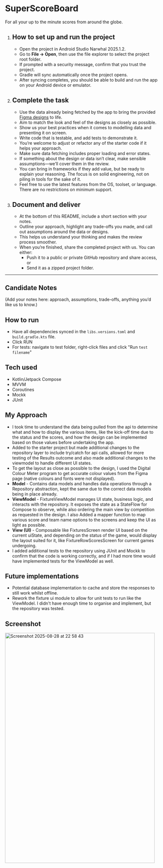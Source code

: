 # SuperScoreBoard

For all your up to the minute scores from around the globe.

1. ## How to set up and run the project

   - Open the project in Android Studio Narwhal 2025.1.2.
   - Go to **File → Open**, then use the file explorer to select the project root folder.
   - If prompted with a security message, confirm that you trust the project.
   - Gradle will sync automatically once the project opens.
   - After syncing completes, you should be able to build and run the app on your Android device or emulator.

2. ## Complete the task

   - Use the data already being fetched by the app to bring the provided [Figma designs](https://www.figma.com/design/hY3cElxFKc1mkl9oZ8GAi4/Test-Design?node-id=1-61823&t=IbXirDv081k0WauS-1) to life.
   - Aim to match the look and feel of the designs as closely as possible.
   - Show us your best practices when it comes to modelling data and presenting it on screen.
   - Write code that is testable, and add tests to demonstrate it.
   - You’re welcome to adjust or refactor any of the starter code if it helps your approach.
   - Make sure data fetching includes proper loading and error states.
   - If something about the design or data isn’t clear, make sensible assumptions—we’ll cover them in the review.
   - You can bring in frameworks if they add value, but be ready to explain your reasoning. The focus is on solid engineering, not on piling in tools for the sake of it.
   - Feel free to use the latest features from the OS, toolset, or language. There are no restrictions on minimum support.

3. ## Document and deliver

   - At the bottom of this README, include a short section with your notes.
   - Outline your approach, highlight any trade-offs you made, and call out assumptions around the data or designs.
   - This helps us understand your thinking and makes the review process smoother.
   - When you’re finished, share the completed project with us. You can either:
      - Push it to a public or private GitHub repository and share access, or
      - Send it as a zipped project folder.

---

## Candidate Notes

(Add your notes here: approach, assumptions, trade-offs, anything you’d like us to know.)

## How to run
- Have all dependencies synced in the `libs.versions.toml` and `build.gradle.kts` file.
- Click RUN
- For tests: navigate to test folder, right-click files and click "Run `test filename`"

## Tech used
- Kotlin/Jetpack Compose
- MVVM
- Coroutines
- Mockk
- JUnit

## My Approach
- I took time to understand the data being pulled from the api to determine what and how to display the various items, like the kick-off time due to the status and the scores, and how the design can be implemented based on those values before undertaking the app.
- Added to the starter project but made additional changes to the repository layer to include try/catch for api calls, allowed for more testing of the Results outcome and also made additional changes to the viewmodel to handle different UI states.
- To get the layout as close as possible to the design, I used the Digital Colour Meter program to get accurate colour values from the Figma page (native colours and fonts were not displayed).
- **Model** - Contains data models and handles data operations through a Repository abstraction, kept the same due to the correct data models being in place already.
- **ViewModel** - FixtureViewModel manages UI state, business logic, and interacts with the repository. It exposes the state as a StateFlow for Compose to observe, while also ordering the main view by competition as requested in the design. I also Added a mapper function to map various score and team name options to the screens and keep the UI as light as possible.
- **View (UI)** - Composable like FixturesScreen render UI based on the current uiState, and depending on the status of the game, would display the layout suited for it, like FixtureRowScoresScreen for current games undergoing.
- I added additional tests to the repository using JUnit and Mockk to confirm that the code is working correctly, and if I had more time would have implemented tests for the ViewModel as well.

## Future implementations
- Potential database implementation to cache and store the responses to still work whilst offline.
- Rework the fixture ui module to allow for unit tests to run like the ViewModel. I didn't have enough time to organise and implement, but the repository was tested.

## Screenshot
<img width="493" height="758" alt="Screenshot 2025-08-28 at 22 58 43" src="https://github.com/user-attachments/assets/a138310b-4c82-4aa0-86a3-2c67b6b93bd9" />



